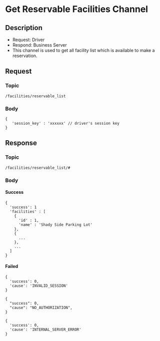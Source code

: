 # Get Reservable Facilities Channel

## Description

- Request: Driver
- Respond: Business Server
- This channel is used to get all facility list which is available to make a reservation.

## Request

### Topic

```
/facilities/reservable_list
```

### Body
```
{
   'session_key' : 'xxxxxx' // driver's session key
}
```

## Response

### Topic

```
/facilities/reservable_list/#
```

### Body

#### Success

```
{
  'success': 1
  'facilities' : [
    {
      'id' : 1,
      'name' : 'Shady Side Parking Lot'
    },
    {
      ...
    },
    ...
  ]
}
```

#### Failed

```
{
  'success': 0,
  'cause': 'INVALID_SESSION'
}
```

```
{
  "success": 0,
  "cause": "NO_AUTHORIZATION",
}
```

```
{
  'success': 0,
  'cause': 'INTERNAL_SERVER_ERROR'
}
```
